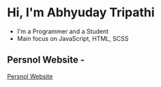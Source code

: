 # Hi, I'm Abhyuday Tripathi

  - I'm a Programmer and a Student
  - Main focus on JavaScript, HTML, SCSS

## Persnol Website -
[Persnol Website](https://support.west-wind.com)
